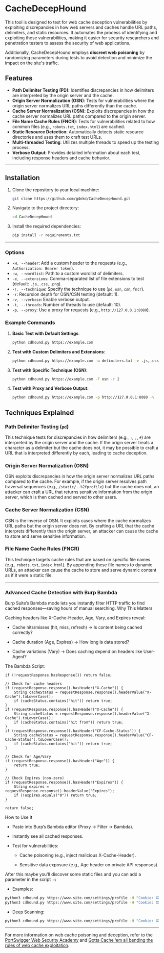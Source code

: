 # CacheDecepHound

This tool is designed to test for web cache deception vulnerabilities by exploiting discrepancies in how web servers and caches handle URL paths, delimiters, and static resources. It automates the process of identifying and exploiting these vulnerabilities, making it easier for security researchers and penetration testers to assess the security of web applications.

Additionally, CacheDecepHound employs **discreet web poisoning** by randomizing parameters during tests to avoid detection and minimize the impact on the site's traffic.

## Features

- **Path Delimiter Testing (PD)**: Identifies discrepancies in how delimiters are interpreted by the origin server and the cache.
- **Origin Server Normalization (OSN)**: Tests for vulnerabilities where the origin server normalizes URL paths differently than the cache.
- **Cache Server Normalization (CSN)**: Exploits discrepancies in how the cache server normalizes URL paths compared to the origin server.
- **File Name Cache Rules (FNCR)**: Tests for vulnerabilities related to how common files (e.g., `robots.txt`, `index.html`) are cached.
- **Static Resource Detection**: Automatically detects static resource directories and uses them to craft test URLs.
- **Multi-threaded Testing**: Utilizes multiple threads to speed up the testing process.
- **Verbose Output**: Provides detailed information about each test, including response headers and cache behavior.

---

## Installation

1. Clone the repository to your local machine:
   ```bash
   git clone https://github.com/g4nkd/CacheDecepHound.git
   ```

2. Navigate to the project directory:
   ```bash
   cd CacheDecepHound
   ```

3. Install the required dependencies:
   ```bash
   pip install -r requirements.txt
   ```

---

### Options

- `-H, --header`: Add a custom header to the requests (e.g., `Authorization: Bearer token`).
- `-w, --wordlist`: Path to a custom wordlist of delimiters.
- `-e, --extensions`: Comma-separated list of file extensions to test (default: `.js,.css,.png`).
- `-T, --technique`: Specify the technique to use (`pd`, `osn`, `csn`, `fncr`).
- `-r`: Recursion depth for OSN/CSN testing (default: 1).
- `-v, --verbose`: Enable verbose output.
- `-t, --threads`: Number of threads to use (default: 10).
- `-p, --proxy`: Use a proxy for requests (e.g., `http://127.0.0.1:8080`).

### Example Commands

1. **Basic Test with Default Settings**:
   ```bash
   python cdhound.py https://example.com
   ```

2. **Test with Custom Delimiters and Extensions**:
   ```bash
   python cdhound.py https://example.com -w delimiters.txt -e .js,.css,.html
   ```

3. **Test with Specific Technique (OSN)**:
   ```bash
   python cdhound.py https://example.com -T osn -r 2
   ```

4. **Test with Proxy and Verbose Output**:
   ```bash
   python cdhound.py https://example.com -p http://127.0.0.1:8080 -v
   ```

## Techniques Explained

### Path Delimiter Testing (`pd`)

This technique tests for discrepancies in how delimiters (e.g., `;`, `,`, `#`) are interpreted by the origin server and the cache. If the origin server treats a character as a delimiter but the cache does not, it may be possible to craft a URL that is interpreted differently by each, leading to cache deception.

### Origin Server Normalization (OSN)

OSN exploits discrepancies in how the origin server normalizes URL paths compared to the cache. For example, if the origin server resolves path traversal sequences (e.g., `/static/..%2fprofile`) but the cache does not, an attacker can craft a URL that returns sensitive information from the origin server, which is then cached and served to other users.

### Cache Server Normalization (CSN)

CSN is the inverse of OSN. It exploits cases where the cache normalizes URL paths but the origin server does not. By crafting a URL that the cache interprets differently than the origin server, an attacker can cause the cache to store and serve sensitive information.

### File Name Cache Rules (FNCR)

This technique targets cache rules that are based on specific file names (e.g., `robots.txt`, `index.html`). By appending these file names to dynamic URLs, an attacker can cause the cache to store and serve dynamic content as if it were a static file.

---

### Advanced Cache Detection with Burp Bambda

Burp Suite’s Bambda mode lets you instantly filter HTTP traffic to find cached responses—saving hours of manual searching.
Why This Matters

Caching headers like X-Cache-Header, Age, Vary, and Expires reveal:
- Cache hits/misses (hit, miss, refresh) → Is content being cached correctly?

- Cache duration (Age, Expires) → How long is data stored?

- Cache variations (Vary) → Does caching depend on headers like User-Agent?

The Bambda Script:
```
if (!requestResponse.hasResponse()) return false;

// Check for cache headers
if (requestResponse.response().hasHeader("X-Cache")) {
    String cacheStatus = requestResponse.response().headerValue("X-Cache").toLowerCase();
    if (cacheStatus.contains("hit")) return true;
}
if (requestResponse.response().hasHeader("X-Cache")) {
    String cacheStatus = requestResponse.response().headerValue("X-Cache").toLowerCase();
    if (cacheStatus.contains("hit from")) return true;
}
if (requestResponse.response().hasHeader("CF-Cache-Status")) {
    String cacheStatus = requestResponse.response().headerValue("CF-Cache-Status").toLowerCase();
    if (cacheStatus.contains("hit")) return true;
}

// Check for Age/Vary
if (requestResponse.response().hasHeader("Age")) {
    return true;
}

// Check Expires (non-zero)
if (requestResponse.response().hasHeader("Expires")) {
    String expires = requestResponse.response().headerValue("Expires");
    if (!expires.equals("0")) return true;
}

return false;
```
How to Use It

- Paste into Burp’s Bambda editor (Proxy → Filter → Bambda).

- Instantly see all cached responses.
- Test for vulnerabilities:
   - Cache poisoning (e.g., inject malicious X-Cache-Header).

   - Sensitive data exposure (e.g., Age header on private API responses).

After this maybe you'll discover some static files and you can add a parameter in the script `-s`
- Examples:
```bash
python3 cdhound.py https://www.site.com/settings/profile -H "Cookie: XXX" -H "Authorization: XXX" -s 'avatar-builder/avatar_builder_clothing_selected.svg' -v
python3 cdhound.py https://www.site.com/settings/profile -H "Cookie: XXX" -s 'static.js' -w delimeters-wordlist.txt
```
- Deep Scanning:
```bash
python3 cdhound.py https://www.site.com/settings/profile -H "Cookie: XXX" -v -s 'statics/static-file.svg,static.css' -w delimeters-wordlist.txt -e extensions-wordlist.txt -r 3
```
---

For more information on web cache poisoning and deception, refer to the [PortSwigger Web Security Academy](https://portswigger.net/web-security/web-cache-poisoning) and [Gotta Cache ‘em all bending the rules of web cache exploitation](https://www.youtube.com/watch?v=70yyOMFylUA).
